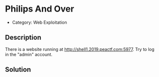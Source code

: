 # Philips And Over

* Category: Web Exploitation

## Description

There is a website running at http://shell1.2019.peactf.com:5977. Try to log in the "admin" account. 

## Solution
